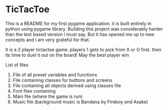 # TicTacToe
This is a README for my first pygame application. it is built entirely in python using pygame library. Building this project was considerably harder than the text based version i must say. But it has opened me up to new concepts and i am very grateful for that. 

It is a 2 player tictactoe game. players 1 gets to pick from X or O first. then its time to duel it out on the board! May the best player win

List of files
1. File of all preset variables  and functions
2. File containing classes for buttons and screens
3. File containing all objects derived using classes file
4. Font files containing
5. Main file  (where the game is run)
6. Music file (background music is Bandana by Fireboy and Asake)

